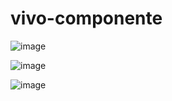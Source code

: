 # vivo-componente

![image](https://user-images.githubusercontent.com/60373681/190440695-796a6175-80f3-496f-afe9-f5550f7f7cab.png)


![image](https://user-images.githubusercontent.com/60373681/190440952-2c73ddf0-6ef3-4124-8ec3-ea9842b1122d.png)

![image](https://user-images.githubusercontent.com/60373681/190441037-13582997-e7ac-47e6-bfac-602574f5b199.png)
